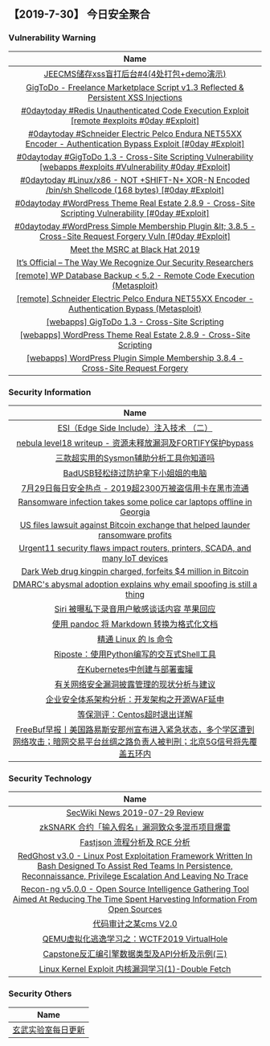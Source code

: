 
 ##   【2019-7-30】 今日安全聚合


###  						       							Vulnerability Warning

|                             Name                             |
| :----------------------------------------------------------: |
|[JEECMS储存xss盲打后台#4(4处打包+demo演示)](https://www.seebug.org/vuldb/ssvid-94842)|
|[GigToDo - Freelance Marketplace Script v1.3 Reflected & Persistent XSS Injections](https://cxsecurity.com/issue/WLB-2019070144)|
|[#0daytoday #Redis Unauthenticated Code Execution Exploit  [remote #exploits  #0day #Exploit]](http://0day.today/exploits/33055)|
|[#0daytoday #Schneider Electric Pelco Endura NET55XX Encoder - Authentication Bypass Exploit [#0day #Exploit]](http://0day.today/exploits/33053)|
|[#0daytoday #GigToDo 1.3 - Cross-Site Scripting Vulnerability  [webapps #exploits #Vulnerability #0day #Exploit]](http://0day.today/exploits/33052)|
|[#0daytoday #Linux/x86 - NOT +SHIFT-N+ XOR-N Encoded /bin/sh Shellcode (168 bytes) [#0day #Exploit]](http://0day.today/exploits/33051)|
|[#0daytoday #WordPress Theme Real Estate 2.8.9 - Cross-Site Scripting Vulnerability [#0day #Exploit]](http://0day.today/exploits/33050)|
|[#0daytoday #WordPress Simple Membership Plugin &amp;lt; 3.8.5 - Cross-Site Request Forgery Vuln [#0day #Exploit]](http://0day.today/exploits/33049)|
|[Meet the MSRC at Black Hat 2019](https://msrc-blog.microsoft.com/2019/07/29/meet-the-msrc-at-black-hat-2019/)|
|[It’s Official – The Way We Recognize Our Security Researchers](https://msrc-blog.microsoft.com/2019/07/29/the-way-we-recognize-our-security-researchers/)|
|[[remote] WP Database Backup < 5.2 - Remote Code Execution (Metasploit)](https://www.exploit-db.com/exploits/47187)|
|[[remote] Schneider Electric Pelco Endura NET55XX Encoder - Authentication Bypass (Metasploit)](https://www.exploit-db.com/exploits/47186)|
|[[webapps] GigToDo 1.3 - Cross-Site Scripting](https://www.exploit-db.com/exploits/47185)|
|[[webapps] WordPress Theme Real Estate 2.8.9 - Cross-Site Scripting](https://www.exploit-db.com/exploits/47184)|
|[[webapps] WordPress Plugin Simple Membership 3.8.4 - Cross-Site Request Forgery](https://www.exploit-db.com/exploits/47182)|

### 						        							Security Information
|                             Name                                    |
| :----------------------------------------------------------: |
|[ESI（Edge Side Include）注入技术 （二）](https://www.anquanke.com/post/id/182772)|
|[nebula level18 writeup - 资源未释放漏洞及FORTIFY保护bypass](https://www.anquanke.com/post/id/182707)|
|[三款超实用的Sysmon辅助分析工具你知道吗](https://www.anquanke.com/post/id/182858)|
|[BadUSB轻松绕过防护拿下小姐姐的电脑](https://www.anquanke.com/post/id/182820)|
|[7月29日每日安全热点 - 2019超2300万被盗信用卡在黑市流通](https://www.anquanke.com/post/id/182859)|
|[Ransomware infection takes some police car laptops offline in Georgia](https://www.zdnet.com/article/ransomware-infection-takes-some-police-car-laptops-offline-in-georgia/#ftag=RSSbaffb68)|
|[US files lawsuit against Bitcoin exchange that helped launder ransomware profits](https://www.zdnet.com/article/us-files-lawsuit-against-bitcoin-exchange-that-helped-launder-ransomware-profits/#ftag=RSSbaffb68)|
|[Urgent11 security flaws impact routers, printers, SCADA, and many IoT devices](https://www.zdnet.com/article/urgent11-security-flaws-impact-routers-printers-scada-and-many-iot-devices/#ftag=RSSbaffb68)|
|[Dark Web drug kingpin charged, forfeits $4 million in Bitcoin](https://www.zdnet.com/article/dark-web-drug-kingpin-charged-forced-to-forfeit-4-million-in-bitcoin/#ftag=RSSbaffb68)|
|[DMARC's abysmal adoption explains why email spoofing is still a thing](https://www.zdnet.com/article/dmarcs-abysmal-adoption-explains-why-email-spoofing-is-still-a-thing/#ftag=RSSbaffb68)|
|[Siri 被曝私下录音用户敏感谈话内容 苹果回应](https://linux.cn/article-11161-1.html?utm_source=rss&utm_medium=rss)|
|[使用 pandoc 将 Markdown 转换为格式化文档](https://linux.cn/article-11160-1.html?utm_source=rss&utm_medium=rss)|
|[精通 Linux 的 ls 命令](https://linux.cn/article-11159-1.html?utm_source=rss&utm_medium=rss)|
|[Riposte：使用Python编写的交互式Shell工具](https://www.freebuf.com/sectool/209282.html)|
|[在Kubernetes中创建与部署蜜罐](https://www.freebuf.com/articles/network/208895.html)|
|[有关网络安全漏洞披露管理的现状分析与建议](https://www.freebuf.com/articles/neopoints/209224.html)|
|[企业安全体系架构分析：开发架构之开源WAF延申](https://www.freebuf.com/articles/es/208108.html)|
|[等保测评：Centos超时退出详解](https://www.freebuf.com/articles/terminal/208480.html)|
|[FreeBuf早报丨美国路易斯安那州宣布进入紧急状态，多个学区遭到网络攻击；暗网交易平台丝绸之路负责人被判刑；北京5G信号将先覆盖五环内](https://www.freebuf.com/news/209614.html)|

### 						        							Security  Technology
|                             Name                                    |
| :----------------------------------------------------------: |
|[SecWiki News 2019-07-29 Review](http://www.sec-wiki.com/?2019-07-29)|
|[zkSNARK 合约「输入假名」漏洞致众多混币项目爆雷](https://paper.seebug.org/995/)|
|[Fastjson 流程分析及 RCE 分析](https://paper.seebug.org/994/)|
|[RedGhost v3.0 - Linux Post Exploitation Framework Written In Bash Designed To Assist Red Teams In Persistence, Reconnaissance, Privilege Escalation And Leaving No Trace](http://www.kitploit.com/2019/07/redghost-v30-linux-post-exploitation.html)|
|[Recon-ng v5.0.0 - Open Source Intelligence Gathering Tool Aimed At Reducing The Time Spent Harvesting Information From Open Sources](http://www.kitploit.com/2019/07/recon-ng-v500-open-source-intelligence.html)|
|[代码审计之某cms V2.0](http://xz.aliyun.com/t/5770)|
|[QEMU虚拟化逃逸学习之：WCTF2019 VirtualHole](http://xz.aliyun.com/t/5773)|
|[Capstone反汇编引擎数据类型及API分析及示例(三)](http://xz.aliyun.com/t/5772)|
|[Linux Kernel Exploit 内核漏洞学习(1)-Double Fetch](http://xz.aliyun.com/t/5786)|

### 						        							Security  Others
|                             Name                                    |
| :----------------------------------------------------------: |
|[玄武实验室每日更新](https://weibo.com/p/1006065582522936/wenzhang?from=page_100606_profile&wvr=6&mod=wenzhangmore)|


